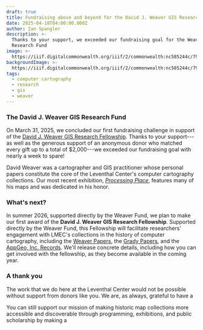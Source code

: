 ```yaml
---
draft: true
title: Fundraising above and beyond for the David J. Weaver GIS Research Fund
date: 2025-04-18T04:00:00.000Z
author: Ian Spangler
description: >-
  Thanks to your support, we exceeded our fundraising goal for the Weaver GIS
  Research Fund
image: >-
  https://iiif.digitalcommonwealth.org/iiif/2/commonwealth:nc585244c/794,5465,11142,6521/1200,/0/default.jpg
backgroundImage: >-
  https://iiif.digitalcommonwealth.org/iiif/2/commonwealth:nc585244c/794,5465,11142,6521/1200,/0/default.jpg
tags:
  - computer cartography
  - research
  - gis
  - weaver
---
```


### The David J. Weaver GIS Research Fund

On March 31, 2025, we concluded our first fundraising challenge in support of the [David J. Weaver GIS Research Fellowship](/weaver-gis-fundrasing-march-2025). Thanks to your support---as well as the generous support of an anonymous donor who matched every gift up to a total of $2,000---we exceeded our fundraising goal with nearly a week to spare!

David Weaver was a cartographer and GIS practitioner whose personal papers constitute the core of the Leventhal Center's computer cartography collections. Our most recent exhibition, *[Processing Place](https://www.leventhalmap.org/digital-exhibitions/processing-place/)*, features many of his maps and was dedicated in his honor.

### What's next?

In summer 2026, supported directly by the Weaver Fund, we plan to make our first award of the **David J. Weaver GIS Research Fellowship**. Supported directly by the Weaver Fund, this Fellowship will facilitate researchers' engagement with LMEC's collections in the history of computer cartography, including the [Weaver Papers](https://collections.leventhalmap.org/collections/commonwealth:cj82qk605), the [Grady Papers](https://archives.bpl.org/repositories/2/resources/171), and the [AppGeo, Inc. Records](https://collections.leventhalmap.org/collections/commonwealth:v9800d90z). We'll release concrete details, including how you can get involved with the fellowship, as they become available in the coming year.

### A thank you

The work that we do here at the Leventhal Center would not be possible without support from donors like you. We are, as always, grateful to have a 

You can still support our mission of making historic map collections more accessible and discoverable through programming, exhibitions, and public scholarship by making a 